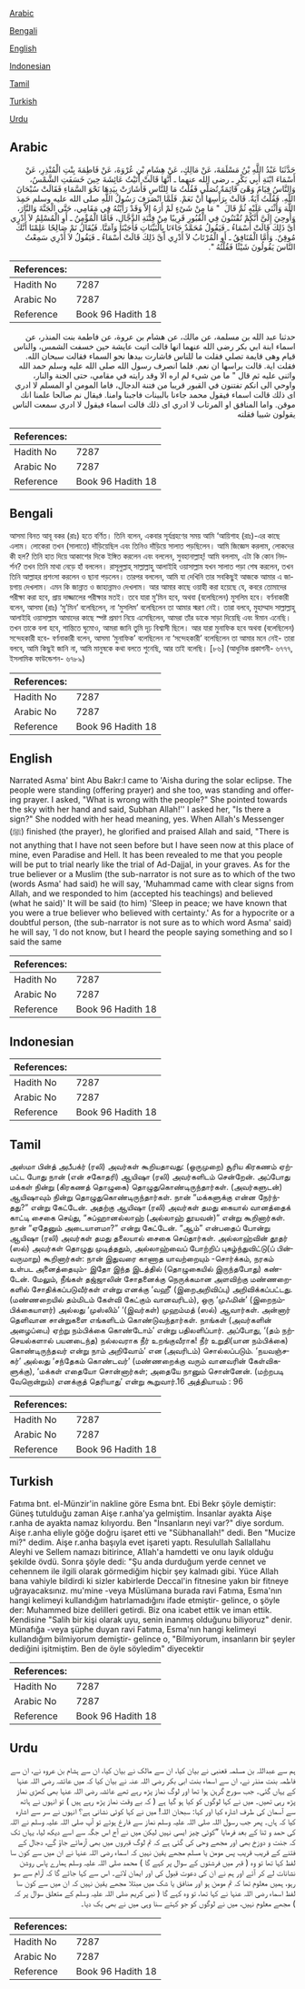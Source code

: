 [Arabic](#arabic)

[Bengali](#bengali)

[English](#english)

[Indonesian](#indonesian)

[Tamil](#tamil)

[Turkish](#turkish)

[Urdu](#urdu)

## Arabic


<div dir="rtl" lang="ar" style={{fontSize:'larger',backgroundColor:'#f8f9fa',padding:20}}>
حَدَّثَنَا عَبْدُ اللَّهِ بْنُ مَسْلَمَةَ، عَنْ مَالِكٍ، عَنْ هِشَامِ بْنِ عُرْوَةَ، عَنْ فَاطِمَةَ بِنْتِ الْمُنْذِرِ، عَنْ أَسْمَاءَ ابْنَةِ أَبِي بَكْرٍ ـ رضى الله عنهما ـ أَنَّهَا قَالَتْ أَتَيْتُ عَائِشَةَ حِينَ خَسَفَتِ الشَّمْسُ، وَالنَّاسُ قِيَامٌ وَهْىَ قَائِمَةٌ تُصَلِّي فَقُلْتُ مَا لِلنَّاسِ فَأَشَارَتْ بِيَدِهَا نَحْوَ السَّمَاءِ فَقَالَتْ سُبْحَانَ اللَّهِ‏.‏ فَقُلْتُ آيَةٌ‏.‏ قَالَتْ بِرَأْسِهَا أَنْ نَعَمْ‏.‏ فَلَمَّا انْصَرَفَ رَسُولُ اللَّهِ صلى الله عليه وسلم حَمِدَ اللَّهَ وَأَثْنَى عَلَيْهِ ثُمَّ قَالَ ‏ "‏ مَا مِنْ شَىْءٍ لَمْ أَرَهُ إِلاَّ وَقَدْ رَأَيْتُهُ فِي مَقَامِي، حَتَّى الْجَنَّةَ وَالنَّارَ، وَأُوحِيَ إِلَىَّ أَنَّكُمْ تُفْتَنُونَ فِي الْقُبُورِ قَرِيبًا مِنْ فِتْنَةِ الدَّجَّالِ، فَأَمَّا الْمُؤْمِنُ ـ أَوِ الْمُسْلِمُ لاَ أَدْرِي أَىَّ ذَلِكَ قَالَتْ أَسْمَاءُ ـ فَيَقُولُ مُحَمَّدٌ جَاءَنَا بِالْبَيِّنَاتِ فَأَجَبْنَا وَآمَنَّا‏.‏ فَيُقَالُ نَمْ صَالِحًا عَلِمْنَا أَنَّكَ مُوقِنٌ‏.‏ وَأَمَّا الْمُنَافِقُ ـ أَوِ الْمُرْتَابُ لاَ أَدْرِي أَىَّ ذَلِكَ قَالَتْ أَسْمَاءُ ـ فَيَقُولُ لاَ أَدْرِي سَمِعْتُ النَّاسَ يَقُولُونَ شَيْئًا فَقُلْتُهُ ‏"‏‏.‏
</div>
<div style={{backgroundColor:'#f8f9fa',padding:20, marginBottom: 10}}><table> <thead> <tr> <th>References:</th> <th></th> </tr> </thead> <tbody><tr><td>Hadith No</td><td>7287</td></tr><tr><td>Arabic No</td><td>7287</td></tr><tr><td>Reference</td><td>Book 96 Hadith 18</td></tr></tbody></table></div>


<div dir="rtl" lang="ar" style={{fontSize:'larger',backgroundColor:'#f8f9fa',padding:20}}>
حدثنا عبد الله بن مسلمة، عن مالك، عن هشام بن عروة، عن فاطمة بنت المنذر، عن اسماء ابنة ابي بكر رضى الله عنهما انها قالت اتيت عايشة حين خسفت الشمس، والناس قيام وهى قايمة تصلي فقلت ما للناس فاشارت بيدها نحو السماء فقالت سبحان الله. فقلت اية. قالت براسها ان نعم. فلما انصرف رسول الله صلى الله عليه وسلم حمد الله واثنى عليه ثم قال " ما من شىء لم اره الا وقد رايته في مقامي، حتى الجنة والنار، واوحي الى انكم تفتنون في القبور قريبا من فتنة الدجال، فاما المومن او المسلم لا ادري اى ذلك قالت اسماء فيقول محمد جاءنا بالبينات فاجبنا وامنا. فيقال نم صالحا علمنا انك موقن. واما المنافق او المرتاب لا ادري اى ذلك قالت اسماء فيقول لا ادري سمعت الناس يقولون شييا فقلته
</div>
<div style={{backgroundColor:'#f8f9fa',padding:20, marginBottom: 10}}><table> <thead> <tr> <th>References:</th> <th></th> </tr> </thead> <tbody><tr><td>Hadith No</td><td>7287</td></tr><tr><td>Arabic No</td><td>7287</td></tr><tr><td>Reference</td><td>Book 96 Hadith 18</td></tr></tbody></table></div>

## Bengali


<div dir="ltr" lang="bn" style={{fontSize:'larger',backgroundColor:'#f8f9fa',padding:20}}>
আসমা বিনত আবূ বকর (রাঃ) হতে বর্ণিত। তিনি বলেন, একবার সূর্যগ্রহণের সময় আমি ‘আয়িশাহ (রাঃ)-এর কাছে এলাম। লোকেরা তখন (সালাতে) দাঁড়িয়েছিল এবং তিনিও দাঁড়িয়ে সালাত পড়ছিলেন। আমি জিজ্ঞেস করলাম, লোকদের কী হল? তিনি হাত দিয়ে আকাশের দিকে ইঙ্গিত করলেন এবং বললেন, সুবহানাল্লাহ্! আমি বললাম, এটা কি কোন নিদর্শন? তখন তিনি মাথা নেড়ে হাঁ বললেন। রাসূলুল্লাহ্ সাল্লাল্লাহু আলাইহি ওয়াসাল্লাম যখন সালাত পড়া শেষ করলেন, তখন তিনি আল্লাহর প্রশংসা করলেন ও ছানা পড়লেন। তারপর বললেন, আমি যা দেখিনি তার সবকিছুই আজকে আমার এ জায়গায় দেখলাম। এমন কি জান্নাত ও জাহান্নামও দেখলাম। আর আমার কাছে ওয়াহী করা হয়েছে যে, কবরে তোমাদের পরীক্ষা করা হবে, প্রায় দাজ্জালের পরীক্ষার মতই। তবে যারা মু’মিন হবে, অথবা (বলেছিলেন) মুসলিম হবে। বর্ণনাকারী বলেন, আসমা (রাঃ) ‘মু’মিন’ বলেছিলেন, না ‘মুসলিম’ বলেছিলেন তা আমার স্মরণ নেই। তারা বলবে, মুহাম্মাদ সাল্লাল্লাহু আলাইহি ওয়াসাল্লাম আমাদের কাছে স্পষ্ট প্রমাণ নিয়ে এসেছিলেন, আমরা তাঁর ডাকে সাড়া দিয়েছি এবং ঈমান এনেছি। তখন তাকে বলা হবে, শান্তিতে ঘুমোও, আমরা জানি তুমি দৃঢ় বিশ্বাসী ছিলে। আর যারা মুনাফিক হবে অথবা (বলেছিলেন) সন্দেহকারী হবে- বর্ণনাকারী বলেন, আসমা ‘মুনাফিক’ বলেছিলেন না ‘সন্দেহকারী’ বলেছিলেন তা আমার মনে নেই- তারা বলবে, আমি কিছুই জানি না, আমি মানুষকে কথা বলতে শুনেছি, আর তাই বলেছি। [৮৬] (আধুনিক প্রকাশনী- ৬৭৭৭, ইসলামিক ফাউন্ডেশন- ৬৭৮৯)
</div>
<div style={{backgroundColor:'#f8f9fa',padding:20, marginBottom: 10}}><table> <thead> <tr> <th>References:</th> <th></th> </tr> </thead> <tbody><tr><td>Hadith No</td><td>7287</td></tr><tr><td>Arabic No</td><td>7287</td></tr><tr><td>Reference</td><td>Book 96 Hadith 18</td></tr></tbody></table></div>

## English


<div dir="ltr" lang="en" style={{fontSize:'larger',backgroundColor:'#f8f9fa',padding:20}}>
Narrated Asma' bint Abu Bakr:I came to 'Aisha during the solar eclipse. The people were standing (offering prayer) and she too, was standing and offering prayer. I asked, "What is wrong with the people?" She pointed towards the sky with her hand and said, Subhan Allah!'' I asked her, "Is there a sign?" She nodded with her head meaning, yes. When Allah's Messenger (ﷺ) finished (the prayer), he glorified and praised Allah and said, "There is not anything that I have not seen before but I have seen now at this place of mine, even Paradise and Hell. It has been revealed to me that you people will be put to trial nearly like the trial of Ad-Dajjal, in your graves. As for the true believer or a Muslim (the sub-narrator is not sure as to which of the two (words Asma' had said) he will say, 'Muhammad came with clear signs from Allah, and we responded to him (accepted his teachings) and believed (what he said)' It will be said (to him) 'Sleep in peace; we have known that you were a true believer who believed with certainty.' As for a hypocrite or a doubtful person, (the sub-narrator is not sure as to which word Asma' said) he will say, 'I do not know, but I heard the people saying something and so I said the same
</div>
<div style={{backgroundColor:'#f8f9fa',padding:20, marginBottom: 10}}><table> <thead> <tr> <th>References:</th> <th></th> </tr> </thead> <tbody><tr><td>Hadith No</td><td>7287</td></tr><tr><td>Arabic No</td><td>7287</td></tr><tr><td>Reference</td><td>Book 96 Hadith 18</td></tr></tbody></table></div>

## Indonesian


<div dir="ltr" lang="id" style={{fontSize:'larger',backgroundColor:'#f8f9fa',padding:20}}>

</div>
<div style={{backgroundColor:'#f8f9fa',padding:20, marginBottom: 10}}><table> <thead> <tr> <th>References:</th> <th></th> </tr> </thead> <tbody><tr><td>Hadith No</td><td>7287</td></tr><tr><td>Arabic No</td><td>7287</td></tr><tr><td>Reference</td><td>Book 96 Hadith 18</td></tr></tbody></table></div>

## Tamil


<div dir="ltr" lang="ta" style={{fontSize:'larger',backgroundColor:'#f8f9fa',padding:20}}>
அஸ்மா பின்த் அபீபக்ர் (ரலி) அவர்கள் கூறியதாவது: (ஒருமுறை) சூரிய கிரகணம் ஏற்பட்ட போது நான் (என் சகோதரி) ஆயிஷா (ரலி) அவர்களிடம் சென்றேன். அப்போது மக்கள் நின்று (கிரகணத் தொழுகை) தொழுதுகொண்டிருந்தார்கள். (அவர்களுடன்) ஆயிஷாவும் நின்று தொழுதுகொண்டிருந்தார்கள். நான் “மக்களுக்கு என்ன நேர்ந்தது?” என்று கேட்டேன். அதற்கு ஆயிஷா (ரலி) அவர்கள் தமது கையால் வானத்தைக் காட்டி சைகை செய்து, “சுப்ஹானல்லாஹ் (அல்லாஹ் தூயவன்)” என்று கூறினார்கள். நான் “ஏதேனும் அடையாளமா?” என்று கேட்டேன். “ஆம்” என்பதைப் போன்று ஆயிஷா (ரலி) அவர்கள் தமது தலையால் சைகை செய்தார்கள். அல்லாஹ்வின் தூதர் (ஸல்) அவர்கள் தொழுது முடித்ததும், அல்லாஹ்வைப் போற்றிப் புகழ்ந்துவிட்டு(ப் பின்வருமாறு) கூறினார்கள்: நான் இதுவரை காணாத யாவற்றையும் -சொர்க்கம், நரகம் உள்பட அனைத்தையும்- இதோ இந்த இடத்தில் (தொழுகையில் இருந்தபோது) கண்டேன். மேலும், நீங்கள் தஜ்ஜாலின் சோதனைக்கு நெருக்கமான அளவிற்கு மண்ணறைகளில் சோதிக்கப்படுவீர்கள் என்று எனக்கு ‘வஹீ’ (இறைஅறிவிப்பு) அறிவிக்கப்பட்டது. (மண்ணறையில் தம்மிடம் கேள்வி கேட்கும் வானவரிடம்), ஒரு ‘முஃமின்’ (இறைநம்பிக்கையாளர்) அல்லது ‘முஸ்லிம்’ ‘(இவர்கள்) முஹம்மத் (ஸல்) ஆவார்கள். அன்னார் தெளிவான சான்றுகளை எங்களிடம் கொண்டுவந்தார்கள். நாங்கள் (அவர்களின் அழைப்பை) ஏற்று நம்பிக்கை கொண்டோம்’ என்று பதிலளிப்பார். அப்போது, ‘(தம் நற்செயல்களால் பயனடைந்த) நல்லவராக நீர் உறங்குவீராக! நீர் உறுதி(யான நம்பிக்கை) கொண்டிருந்தவர் என்று நாம் அறிவோம்’ என (அவரிடம்) சொல்லப்படும். ‘நயவஞ்சகர்’ அல்லது ‘சந்தேகம் கொண்டவர்’ (மண்ணறைக்கு வரும் வானவரின் கேள்விகளுக்கு), ‘மக்கள் எதையோ சொன்னார்கள்; அதையே நானும் சொன்னேன். (மற்றபடி வேறொன்றும்) எனக்குத் தெரியாது’ என்று கூறுவார்.16 அத்தியாயம் : 96
</div>
<div style={{backgroundColor:'#f8f9fa',padding:20, marginBottom: 10}}><table> <thead> <tr> <th>References:</th> <th></th> </tr> </thead> <tbody><tr><td>Hadith No</td><td>7287</td></tr><tr><td>Arabic No</td><td>7287</td></tr><tr><td>Reference</td><td>Book 96 Hadith 18</td></tr></tbody></table></div>

## Turkish


<div dir="ltr" lang="tr" style={{fontSize:'larger',backgroundColor:'#f8f9fa',padding:20}}>
Fatıma bnt. el-Münzir'in nakline göre Esma bnt. Ebi Bekr şöyle demiştir: Güneş tutulduğu zaman Aişe r.anha'ya gelmiştim. İnsanlar ayakta Aişe r.anha de ayakta namaz kılıyordu. Ben "İnsanların neyi var?" diye sordum. Aişe r.anha eliyle göğe doğru işaret etti ve "Sübhanallah!" dedi. Ben "Mucize mi?" dedim. Aişe r.anha başıyla evet işareti yaptı. Resulullah Sallallahu Aleyhi ve Sellem namazı bitirince, A1lah'a hamdetti ve onu layık olduğu şekilde övdü. Sonra şöyle dedi: "Şu anda durduğum yerde cennet ve cehennem ile ilgili olarak görmediğim hiçbir şey kalmadı gibi. Yüce Allah bana vahiyle bildirdi ki sizler kabirlerde Deccal'in fitnesine yakın bir fitneye uğrayacaksınız. mu'mine -veya Müslümana burada ravi Fatıma, Esma'nın hangi kelimeyi kullandığım hatırlamadığını ifade etmiştir- gelince, o şöyle der: Muhammed bize delilleri getirdi. Biz ona icabet ettik ve iman ettik. Kendisine "Salih bir kişi olarak uyu, senin inanmış olduğunu biliyoruz" denir. Münafığa -veya şüphe duyan ravi Fatıma, Esma'nın hangi kelimeyi kullandığım bilmiyorum demiştir- gelince o, "Bilmiyorum, insanların bir şeyler dediğini işitmiştim. Ben de öyle söyledim" diyecektir
</div>
<div style={{backgroundColor:'#f8f9fa',padding:20, marginBottom: 10}}><table> <thead> <tr> <th>References:</th> <th></th> </tr> </thead> <tbody><tr><td>Hadith No</td><td>7287</td></tr><tr><td>Arabic No</td><td>7287</td></tr><tr><td>Reference</td><td>Book 96 Hadith 18</td></tr></tbody></table></div>

## Urdu


<div dir="rtl" lang="ur" style={{fontSize:'larger',backgroundColor:'#f8f9fa',padding:20}}>
ہم سے عبداللہ بن مسلمہ قعنبی نے بیان کیا، ان سے مالک نے بیان کیا، ان سے ہشام بن عروہ نے، ان سے فاطمہ بنت منذر نے، ان سے اسماء بنت ابی بکر رضی اللہ عنہ نے بیان کیا کہ میں عائشہ رضی اللہ عنہا کے یہاں گئی۔ جب سورج گرہن ہوا تھا اور لوگ نماز پڑھ رہے تھے عائشہ رضی اللہ عنہا بھی کھڑی نماز پڑھ رہی تھیں۔ میں نے کہا لوگوں کو کیا ہو گیا ہے ( کہ بے وقت نماز پڑھ رہے ہیں ) تو انہوں نے ہاتھ سے آسمان کی طرف اشارہ کیا اور کہا: سبحان اللہ! میں نے کہا کوئی نشانی ہے؟ انہوں نے سر سے اشارہ کیا کہ ہاں۔ پھر جب رسول اللہ صلی اللہ علیہ وسلم نماز سے فارغ ہوئے تو آپ صلی اللہ علیہ وسلم نے اللہ کی حمد و ثنا کے بعد فرمایا ”کوئی چیز ایسی نہیں لیکن میں نے آج اس جگہ سے اسے دیکھ لیا، یہاں تک کہ جنت و دوزخ بھی اور مجھے وحی کی گئی ہے کہ تم لوگ قبروں میں بھی آزمائے جاؤ گے، دجال کے فتنے کے قریب قریب پس مومن یا مسلم مجھے یقین نہیں کہ اسماء رضی اللہ عنہا نے ان میں سے کون سا لفظ کہا تھا تو وہ ( قبر میں فرشتوں کے سوال پر کہے گا ) محمد صلی اللہ علیہ وسلم ہمارے پاس روشن نشانات لے کر آئے اور ہم نے ان کی دعوت قبول کی اور ایمان لائے۔ اس سے کہا جائے گا کہ آرام سے سو رہو، ہمیں معلوم تھا کہ تم مومن ہو اور منافق یا شک میں مبتلا مجھے یقین نہیں کہ ان میں سے کون سا لفظ اسماء رضی اللہ عنہا نے کہا تھا، تو وہ کہے گا ( نبی کریم صلی اللہ علیہ وسلم کے متعلق سوال پر کہ ) مجھے معلوم نہیں، میں نے لوگوں کو جو کہتے سنا وہی میں نے بھی بک دیا۔
</div>
<div style={{backgroundColor:'#f8f9fa',padding:20, marginBottom: 10}}><table> <thead> <tr> <th>References:</th> <th></th> </tr> </thead> <tbody><tr><td>Hadith No</td><td>7287</td></tr><tr><td>Arabic No</td><td>7287</td></tr><tr><td>Reference</td><td>Book 96 Hadith 18</td></tr></tbody></table></div>